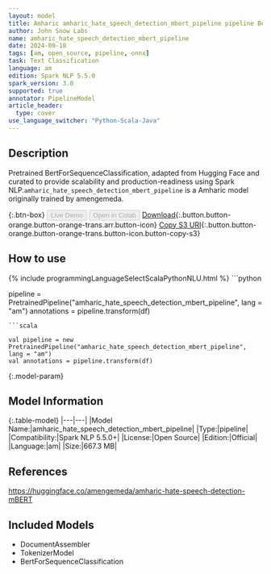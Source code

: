 ```yaml
---
layout: model
title: Amharic amharic_hate_speech_detection_mbert_pipeline pipeline BertForSequenceClassification from amengemeda
author: John Snow Labs
name: amharic_hate_speech_detection_mbert_pipeline
date: 2024-09-18
tags: [am, open_source, pipeline, onnx]
task: Text Classification
language: am
edition: Spark NLP 5.5.0
spark_version: 3.0
supported: true
annotator: PipelineModel
article_header:
  type: cover
use_language_switcher: "Python-Scala-Java"
---
```


## Description

Pretrained BertForSequenceClassification, adapted from Hugging Face and curated to provide scalability and production-readiness using Spark NLP.`amharic_hate_speech_detection_mbert_pipeline` is a Amharic model originally trained by amengemeda.

{:.btn-box}
<button class="button button-orange" disabled>Live Demo</button>
<button class="button button-orange" disabled>Open in Colab</button>
[Download](https://s3.amazonaws.com/auxdata.johnsnowlabs.com/public/models/amharic_hate_speech_detection_mbert_pipeline_am_5.5.0_3.0_1726648208735.zip){:.button.button-orange.button-orange-trans.arr.button-icon}
[Copy S3 URI](s3://auxdata.johnsnowlabs.com/public/models/amharic_hate_speech_detection_mbert_pipeline_am_5.5.0_3.0_1726648208735.zip){:.button.button-orange.button-orange-trans.button-icon.button-copy-s3}

## How to use



<div class="tabs-box" markdown="1">
{% include programmingLanguageSelectScalaPythonNLU.html %}
```python

pipeline = PretrainedPipeline("amharic_hate_speech_detection_mbert_pipeline", lang = "am")
annotations =  pipeline.transform(df)   

```
```scala

val pipeline = new PretrainedPipeline("amharic_hate_speech_detection_mbert_pipeline", lang = "am")
val annotations = pipeline.transform(df)

```
</div>

{:.model-param}
## Model Information

{:.table-model}
|---|---|
|Model Name:|amharic_hate_speech_detection_mbert_pipeline|
|Type:|pipeline|
|Compatibility:|Spark NLP 5.5.0+|
|License:|Open Source|
|Edition:|Official|
|Language:|am|
|Size:|667.3 MB|

## References

https://huggingface.co/amengemeda/amharic-hate-speech-detection-mBERT

## Included Models

- DocumentAssembler
- TokenizerModel
- BertForSequenceClassification